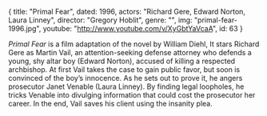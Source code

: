 {
  title: "Primal Fear",
  dated: 1996,
  actors: "Richard Gere, Edward Norton, Laura Linney",
  director: "Gregory Hoblit",
  genre: "",
  img: "primal-fear-1996.jpg",
  youtube: "http://www.youtube.com/v/XyGbtYaVcaA",
  id: 63
}

 _Primal Fear_ is a film adaptation of the novel by William Diehl, It stars Richard Gere as Martin Vail, an attention-seeking defense attorney who defends a young, shy altar boy (Edward Norton), accused of killing a respected archbishop. At first Vail takes the case to gain public favor, but soon is convinced of the boy’s innocence. As he sets out to prove it, he angers prosecutor Janet Venable (Laura Linney). By finding legal loopholes, he tricks Venable into divulging information that could cost the prosecutor her career. In the end, Vail saves his client using the insanity plea.